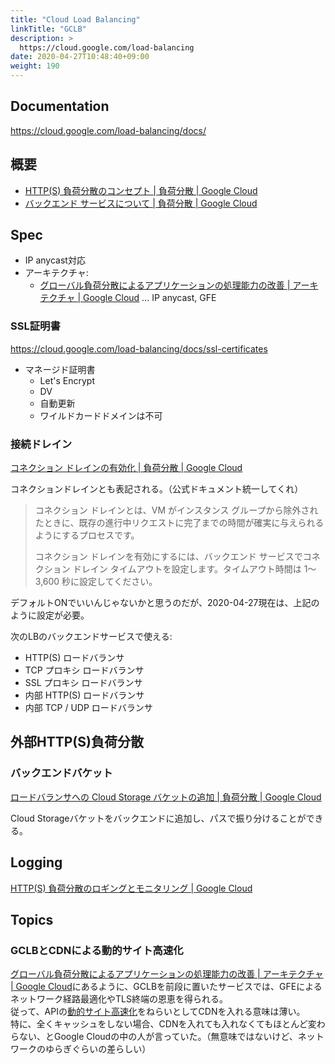 ```yaml
---
title: "Cloud Load Balancing"
linkTitle: "GCLB"
description: >
  https://cloud.google.com/load-balancing
date: 2020-04-27T10:48:40+09:00
weight: 190
---
```


## Documentation

https://cloud.google.com/load-balancing/docs/

## 概要

- [HTTP(S) 負荷分散のコンセプト | 負荷分散 | Google Cloud](https://cloud.google.com/load-balancing/docs/https/?hl=ja)
- [バックエンド サービスについて | 負荷分散 | Google Cloud](https://cloud.google.com/load-balancing/docs/backend-service?hl=ja)

## Spec

- IP anycast対応
- アーキテクチャ:
  - [グローバル負荷分散によるアプリケーションの処理能力の改善 | アーキテクチャ | Google Cloud](https://cloud.google.com/solutions/about-capacity-optimization-with-global-lb?hl=ja) ... IP anycast, GFE

### SSL証明書

https://cloud.google.com/load-balancing/docs/ssl-certificates

- マネージド証明書
  - Let's Encrypt
  - DV
  - 自動更新
  - ワイルドカードドメインは不可

### 接続ドレイン

[コネクション ドレインの有効化 | 負荷分散 | Google Cloud](https://cloud.google.com/load-balancing/docs/enabling-connection-draining?hl=ja)

コネクションドレインとも表記される。（公式ドキュメント統一してくれ）

> コネクション ドレインとは、VM がインスタンス グループから除外されたときに、既存の進行中リクエストに完了までの時間が確実に与えられるようにするプロセスです。
> 
> コネクション ドレインを有効にするには、バックエンド サービスでコネクション ドレイン タイムアウトを設定します。タイムアウト時間は 1～3,600 秒に設定してください。

デフォルトONでいいんじゃないかと思うのだが、2020-04-27現在は、上記のように設定が必要。

次のLBのバックエンドサービスで使える:

- HTTP(S) ロードバランサ
- TCP プロキシ ロードバランサ
- SSL プロキシ ロードバランサ
- 内部 HTTP(S) ロードバランサ
- 内部 TCP / UDP ロードバランサ

## 外部HTTP(S)負荷分散
### バックエンドバケット

[ロードバランサへの Cloud Storage バケットの追加 | 負荷分散 | Google Cloud](https://cloud.google.com/load-balancing/docs/https/adding-backend-buckets-to-load-balancers?hl=ja)

Cloud Storageバケットをバックエンドに追加し、パスで振り分けることができる。

## Logging

[HTTP(S) 負荷分散のロギングとモニタリング | Google Cloud](https://cloud.google.com/load-balancing/docs/https/https-logging-monitoring?hl=ja)

## Topics
### GCLBとCDNによる動的サイト高速化

[グローバル負荷分散によるアプリケーションの処理能力の改善 | アーキテクチャ | Google Cloud](https://cloud.google.com/solutions/about-capacity-optimization-with-global-lb?hl=ja)にあるように、GCLBを前段に置いたサービスでは、GFEによるネットワーク経路最適化やTLS終端の恩恵を得られる。  
従って、APIの[動的サイト高速化](https://docs.microsoft.com/ja-jp/azure/cdn/cdn-dynamic-site-acceleration)をねらいとしてCDNを入れる意味は薄い。  
特に、全くキャッシュをしない場合、CDNを入れても入れなくてもほとんど変わらない、とGoogle Cloudの中の人が言っていた。（無意味ではないけど、ネットワークのゆらぎぐらいの差らしい）
